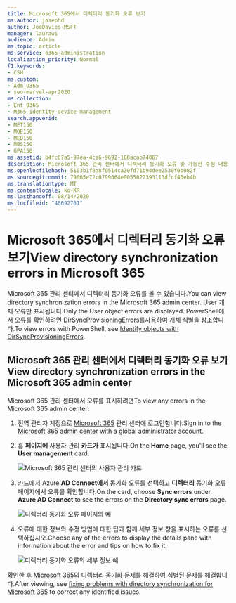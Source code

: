 ```yaml
---
title: Microsoft 365에서 디렉터리 동기화 오류 보기
ms.author: josephd
author: JoeDavies-MSFT
manager: laurawi
audience: Admin
ms.topic: article
ms.service: o365-administration
localization_priority: Normal
f1.keywords:
- CSH
ms.custom:
- Adm_O365
- seo-marvel-apr2020
ms.collection:
- Ent_O365
- M365-identity-device-management
search.appverid:
- MET150
- MOE150
- MED150
- MBS150
- GPA150
ms.assetid: b4fc07a5-97ea-4ca6-9692-108acab74067
description: Microsoft 365 관리 센터에서 디렉터리 동기화 오류 및 가능한 수정 내용을 보는 방법을 알아보십시오.
ms.openlocfilehash: 5103b1f8a8f0514ca30fd71b94dee2530f0b082f
ms.sourcegitcommit: 79065e72c0799064e9055022393113dfcf40eb4b
ms.translationtype: MT
ms.contentlocale: ko-KR
ms.lasthandoff: 08/14/2020
ms.locfileid: "46692761"
---
```

# <a name="view-directory-synchronization-errors-in-microsoft-365"></a><span data-ttu-id="1734d-103">Microsoft 365에서 디렉터리 동기화 오류 보기</span><span class="sxs-lookup"><span data-stu-id="1734d-103">View directory synchronization errors in Microsoft 365</span></span>

<span data-ttu-id="1734d-104">Microsoft 365 관리 센터에서 디렉터리 동기화 오류를 볼 수 있습니다.</span><span class="sxs-lookup"><span data-stu-id="1734d-104">You can view directory synchronization errors in the Microsoft 365 admin center.</span></span> <span data-ttu-id="1734d-105">User 개체 오류만 표시됩니다.</span><span class="sxs-lookup"><span data-stu-id="1734d-105">Only the User object errors are displayed.</span></span> <span data-ttu-id="1734d-106">PowerShell에서 오류를 확인하려면 [DirSyncProvisioningErrors를](https://docs.microsoft.com/azure/active-directory/hybrid/how-to-connect-syncservice-duplicate-attribute-resiliency)사용하여 개체 식별을 참조합니다.</span><span class="sxs-lookup"><span data-stu-id="1734d-106">To view errors with PowerShell, see [Identify objects with DirSyncProvisioningErrors](https://docs.microsoft.com/azure/active-directory/hybrid/how-to-connect-syncservice-duplicate-attribute-resiliency).</span></span>

## <a name="view-directory-synchronization-errors-in-the-microsoft-365-admin-center"></a><span data-ttu-id="1734d-107">Microsoft 365 관리 센터에서 디렉터리 동기화 오류 보기</span><span class="sxs-lookup"><span data-stu-id="1734d-107">View directory synchronization errors in the Microsoft 365 admin center</span></span>

<span data-ttu-id="1734d-108">Microsoft 365 관리 센터에서 오류를 표시하려면</span><span class="sxs-lookup"><span data-stu-id="1734d-108">To view any errors in the Microsoft 365 admin center:</span></span>
  
1. <span data-ttu-id="1734d-109">전역 관리자 계정으로 [Microsoft 365](https://admin.microsoft.com) 관리 센터에 로그인합니다.</span><span class="sxs-lookup"><span data-stu-id="1734d-109">Sign in to the [Microsoft 365 admin center](https://admin.microsoft.com) with a global administrator account.</span></span> 
    
2. <span data-ttu-id="1734d-110">홈 **페이지에** 사용자 관리 **카드가** 표시됩니다.</span><span class="sxs-lookup"><span data-stu-id="1734d-110">On the **Home** page, you'll see the **User management** card.</span></span> 
    
    ![Microsoft 365 관리 센터의 사용자 관리 카드](../media/060006e9-de61-49d5-8979-e77cda198e71.png)
  
3. <span data-ttu-id="1734d-112">카드에서 Azure  **AD Connect에서** 동기화 오류를 선택하고 **디렉터리** 동기화 오류 페이지에서 오류를 확인합니다.</span><span class="sxs-lookup"><span data-stu-id="1734d-112">On the card, choose **Sync errors** under **Azure AD Connect** to see the errors on the **Directory sync errors** page.</span></span>   
    
    ![디렉터리 동기화 오류 페이지의 예](../media/882094a3-80d3-4aae-b90b-78b27047974c.png)

4. <span data-ttu-id="1734d-114">오류에 대한 정보와 수정 방법에 대한 팁과 함께 세부 정보 창을 표시하는 오류를 선택하십시오.</span><span class="sxs-lookup"><span data-stu-id="1734d-114">Choose any of the errors to display the details pane with information about the error and tips on how to fix it.</span></span>

   ![디렉터리 동기화 오류의 세부 정보 예](../media/a6e302d4-6be7-4e3a-b4b5-81c5a2c02952.png)
  
<span data-ttu-id="1734d-116">확인한 후 [Microsoft 365의](fix-problems-with-directory-synchronization.md) 디렉터리 동기화 문제를 해결하여 식별된 문제를 해결합니다.</span><span class="sxs-lookup"><span data-stu-id="1734d-116">After viewing, see [fixing problems with directory synchronization for Microsoft 365](fix-problems-with-directory-synchronization.md) to correct any identified issues.</span></span>

